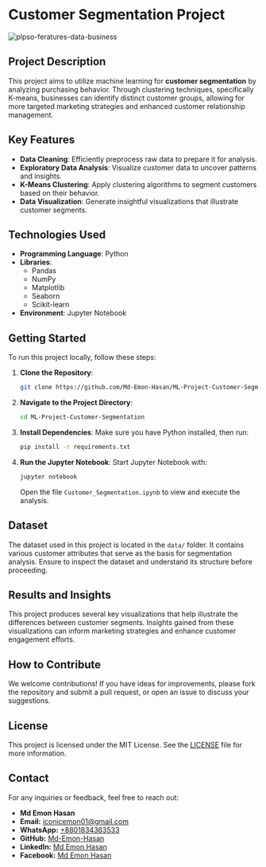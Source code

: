 # Customer Segmentation Project

![plpso-feratures-data-business](https://github.com/user-attachments/assets/3805be0a-ecd5-4b18-ac0c-0b324e50a6af)

## Project Description

This project aims to utilize machine learning for **customer segmentation** by analyzing purchasing behavior. Through clustering techniques, specifically K-means, businesses can identify distinct customer groups, allowing for more targeted marketing strategies and enhanced customer relationship management.

## Key Features

- **Data Cleaning**: Efficiently preprocess raw data to prepare it for analysis.
- **Exploratory Data Analysis**: Visualize customer data to uncover patterns and insights.
- **K-Means Clustering**: Apply clustering algorithms to segment customers based on their behavior.
- **Data Visualization**: Generate insightful visualizations that illustrate customer segments.

## Technologies Used

- **Programming Language**: Python
- **Libraries**: 
  - Pandas
  - NumPy
  - Matplotlib
  - Seaborn
  - Scikit-learn
- **Environment**: Jupyter Notebook

## Getting Started

To run this project locally, follow these steps:

1. **Clone the Repository**:
   ```bash
   git clone https://github.com/Md-Emon-Hasan/ML-Project-Customer-Segmentation.git
   ```

2. **Navigate to the Project Directory**:
   ```bash
   cd ML-Project-Customer-Segmentation
   ```

3. **Install Dependencies**:
   Make sure you have Python installed, then run:
   ```bash
   pip install -r requirements.txt
   ```

4. **Run the Jupyter Notebook**:
   Start Jupyter Notebook with:
   ```bash
   jupyter notebook
   ```
   Open the file `Customer_Segmentation.ipynb` to view and execute the analysis.

## Dataset

The dataset used in this project is located in the `data/` folder. It contains various customer attributes that serve as the basis for segmentation analysis. Ensure to inspect the dataset and understand its structure before proceeding.

## Results and Insights

This project produces several key visualizations that help illustrate the differences between customer segments. Insights gained from these visualizations can inform marketing strategies and enhance customer engagement efforts.

## How to Contribute

We welcome contributions! If you have ideas for improvements, please fork the repository and submit a pull request, or open an issue to discuss your suggestions.

## License

This project is licensed under the MIT License. See the [LICENSE](LICENSE) file for more information.

## Contact

For any inquiries or feedback, feel free to reach out:

- **Md Emon Hasan**
- **Email:** [iconicemon01@gmail.com](mailto:iconicemon01@gmail.com)
- **WhatsApp:** [+8801834363533](https://wa.me/8801834363533)
- **GitHub:** [Md-Emon-Hasan](https://github.com/Md-Emon-Hasan)
- **LinkedIn:** [Md Emon Hasan](https://www.linkedin.com/in/md-emon-hasan)
- **Facebook:** [Md Emon Hasan](https://www.facebook.com/mdemon.hasan2001/)
